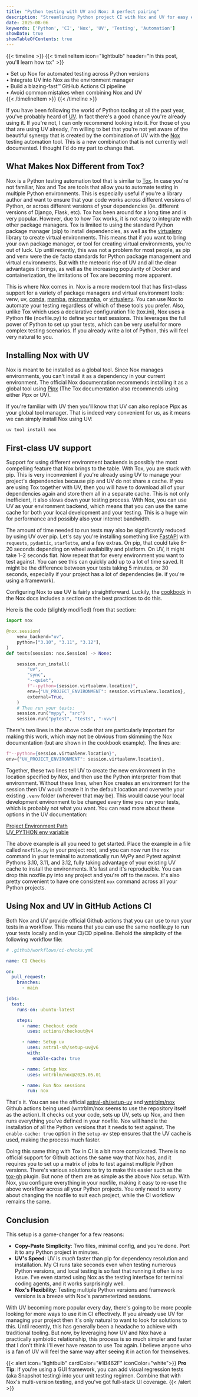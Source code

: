 ```yaml
---
title: "Python testing with UV and Nox: A perfect pairing"
description: "Streamlining Python project CI with Nox and UV for easy efficient testing."
date: 2025-08-06
keywords: ['Python', 'CI', 'Nox', 'UV', 'Testing', 'Automation']
showDate: true
showTableOfContents: true
---
```


{{< timeline >}}
{{< timelineItem icon="lightbulb" header="In this post, you'll learn how to:" >}}

• Set up Nox for automated testing across Python versions<br>
• Integrate UV into Nox as the environment manager<br>
• Build a blazing-fast™ GitHub Actions CI pipeline<br>
• Avoid common mistakes when combining Nox and UV<br>
{{< /timelineItem >}}
{{< /timeline >}}

If you have been following the world of Python tooling at all the past year, you've probably heard of [UV](https://docs.astral.sh/uv/). In fact there's a good chance you're already using it. If you're not, I can only recommend looking into it. For those of you that are using UV already, I'm willing to bet that you're not yet aware of the beautiful synergy that is created by the combination of UV with the [Nox](https://nox.thea.codes/en/stable/) testing automation tool. This is a new combination that is not currently well documented. I thought I'd do my part to change that.

## What Makes Nox Different from Tox?

Nox is a Python testing automation tool that is similar to [Tox](https://tox.wiki/). In case you're not familiar, Nox and Tox are tools that allow you to automate testing in multiple Python environments. This is especially useful if you're a library author and want to ensure that your code works across different versions of Python, or across different versions of your dependencies (ie. different versions of Django, Flask, etc). Tox has been around for a long time and is very popular. However, due to how Tox works, it is not easy to integrate with other package managers. Tox is limited to using the standard Python package manager (pip) to install dependencies, as well as the [virtualenv](https://github.com/pypa/virtualenv) library to create virtual environments. This means that if you want to bring your own package manager, or tool for creating virtual environments, you're out of luck. Up until recently, this was not a problem for most people, as pip and venv were the de facto standards for Python package management and virtual environments. But with the meteoric rise of UV and all the clear advantages it brings, as well as the increasing popularity of Docker and containerization, the limitations of Tox are becoming more apparent.

This is where Nox comes in. Nox is a more modern tool that has first-class support for a variety of package managers and virtual environment tools: venv, uv, [conda](https://github.com/conda/conda), [mamba](https://github.com/mamba-org/mamba), [micromamba](https://github.com/mamba-org/mamba#micromamba), or [virtualenv](https://github.com/pypa/virtualenv). You can use Nox to automate your testing regardless of which of these tools you prefer. Also, unlike Tox which uses a declarative configuration file (tox.ini), Nox uses a Python file (noxfile.py) to define your test sessions. This leverages the full power of Python to set up your tests, which can be very useful for more complex testing scenarios. If you already write a lot of Python, this will feel very natural to you.

## Installing Nox with UV

Nox is meant to be installed as a global tool. Since Nox manages environments, you can't install it as a dependency in your current environment. The official Nox documentation recommends installing it as a global tool using [Pipx](https://pipx.pypa.io/stable/) (The Tox documentation also recommends using either Pipx or UV).

If you're familiar with UV then you'll know that UV can also replace Pipx as your global tool manager. That is indeed very convenient for us, as it means we can simply install Nox using UV:

```bash
uv tool install nox
```

## First-class UV support

Support for using different environment backends is possibly the most compelling feature that Nox brings to the table. With Tox, you are stuck with pip. This is very inconvenient if you're already using UV to manage your project's dependencies because pip and UV do not share a cache. If you are using Tox together with UV, then you will have to download all of your dependencies again and store them all in a separate cache. This is not only inefficient, it also slows down your testing process. With Nox, you can use UV as your environment backend, which means that you can use the same cache for both your local development and your testing. This is a huge win for performance and possibly also your internet bandwidth.

The amount of time needed to run tests may also be significantly reduced by using UV over pip. Let's say you're installing something like [FastAPI](https://fastapi.tiangolo.com/) with `requests`, `pydantic`, `starlette`, and a few extras. On pip, that could take 8–20 seconds depending on wheel availability and platform. On UV, it might take 1–2 seconds flat. Now repeat that for every environment you want to test against. You can see this can quickly add up to a lot of time saved. It might be the difference between your tests taking 5 minutes, or 30 seconds, especially if your project has a lot of dependencies (ie. if you're using a framework).

Configuring Nox to use UV is fairly straightforward. Luckily, the [cookbook](https://nox.thea.codes/en/stable/cookbook.html) in the Nox docs includes a section on the best practices to do this.

Here is the code (slightly modified) from that section:

```python
import nox

@nox.session(
    venv_backend="uv",
    python=["3.10", "3.11", "3.12"],
)
def tests(session: nox.Session) -> None:

    session.run_install(
        "uv",
        "sync",
        "--quiet",
        f"--python={session.virtualenv.location}",
        env={"UV_PROJECT_ENVIRONMENT": session.virtualenv.location},
        external=True,
    )
    # Then run your tests:
    session.run("mypy", "src")     
    session.run("pytest", "tests", "-vvv")
```

There's two lines in the above code that are particularly important for making this work, which may not be obvious from skimming the Nox documentation (but are shown in the cookbook example). The lines are:

```python
f"--python={session.virtualenv.location}",
env={"UV_PROJECT_ENVIRONMENT": session.virtualenv.location},
```

Together, these two lines tell UV to create the new environment in the location specified by Nox, and then use the Python interpreter from that environment. Without these lines, when Nox creates an environment for the session then UV would create it in the default location and overwrite your existing `.venv` folder (wherever that may be). This would cause your local development environment to be changed every time you run your tests, which is probably not what you want. You can read more about these options in the UV documentation:

[Project Environment Path](https://docs.astral.sh/uv/concepts/projects/config/#project-environment-path)  
[UV_PYTHON env variable](https://docs.astral.sh/uv/reference/environment/#uv_python)

The above example is all you need to get started. Place the example in a file called `noxfile.py` in your project root, and you can now run the `nox` command in your terminal to automatically run MyPy and Pytest against Pythons 3.10, 3.11, and 3.12, fully taking advantage of your existing UV cache to install the environments. It's fast and it's reproducible. You can drop this noxfile.py into any project and you're off to the races. It's also pretty convenient to have one consistent `nox` command across all your Python projects.

## Using Nox and UV in GitHub Actions CI

Both Nox and UV provide official Github actions that you can use to run your tests in a workflow. This means that you can use the same noxfile.py to run your tests locally and in your CI/CD pipeline. Behold the simplicity of the following workflow file:

```yaml
# .github/workflows/ci-checks.yml

name: CI Checks

on:
  pull_request:
    branches:
      - main

jobs:
  test:
    runs-on: ubuntu-latest

    steps:
      - name: Checkout code
        uses: actions/checkout@v4

      - name: Setup uv
        uses: astral-sh/setup-uv@v6
        with:
          enable-cache: true

      - name: Setup Nox
        uses: wntrblm/nox@2025.05.01

      - name: Run Nox sessions
        run: nox
```

That's it. You can see the official [astral-sh/setup-uv](https://github.com/marketplace/actions/astral-sh-setup-uv) and [wntrblm/nox](https://github.com/wntrblm/nox) Github actions being used (wntrblm/nox seems to use the repository itself as the action). It checks out your code, sets up UV, sets up Nox, and then runs everything you've defined in your noxfile. Nox will handle the installation of all the Python versions that it needs to test against. The `enable-cache: true` option in the `setup-uv` step ensures that the UV cache is used, making the process much faster.

Doing this same thing with Tox in CI is a bit more complicated. There is no official support for Github actions the same way that Nox has, and it requires you to set up a matrix of jobs to test against multiple Python versions. There's various solutions to try to make this easier such as the [tox-gh](https://github.com/tox-dev/tox-gh) plugin. But none of them are as simple as the above Nox setup. With Nox, you configure everything in your noxfile, making it easy to re-use the above workflow across all your Python projects. You only need to worry about changing the noxfile to suit each project, while the CI workflow remains the same.

## Conclusion

This setup is a game-changer for a few reasons:

- **Copy-Paste Simplicity**: Two files, minimal config, and you're done. Port it to any Python project in minutes.
- **UV's Speed**: UV is _much_ faster than pip for dependency resolution and installation. My CI runs take seconds even when testing numerous Python versions, and local testing is so fast that running it often is no issue. I've even started using Nox as the testing interface for terminal coding agents, and it works surprisingly well.
- **Nox's Flexibility**: Testing multiple Python versions and framework versions is a breeze with Nox's parameterized sessions.

With UV becoming more popular every day, there's going to be more people looking for more ways to use it in CI effectively. If you already use UV for managing your project then it`s only natural to want to look for solutions to this. Until recently, this has generally been a headache to achieve with traditional tooling. But now, by leveraging how UV and Nox have a practically symbiotic relationship, this process is so much simpler and faster that I don't think I'll ever have reason to use Tox again. I believe anyone who is a fan of UV will feel the same way after seeing it in action for themselves.

{{< alert icon="lightbulb" cardColor="#1B462F" iconColor="white">}}
**Pro Tip**: If you're using a GUI framework, you can add visual regression tests (aka Snapshot testing) into your unit testing regimen. Combine that with Nox's multi-version testing, and you've got full-stack UI coverage.
{{< /alert >}}
